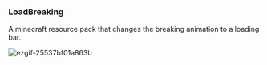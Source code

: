 ### LoadBreaking
A minecraft resource pack that changes the breaking animation to a loading bar.

![ezgif-25537bf01a863b](https://github.com/user-attachments/assets/43559bc1-2395-44dc-bf25-d0dc94f42685)
